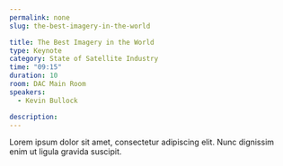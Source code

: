 ```yaml
---
permalink: none
slug: the-best-imagery-in-the-world

title: The Best Imagery in the World
type: Keynote
category: State of Satellite Industry
time: "09:15"
duration: 10
room: DAC Main Room
speakers:
  - Kevin Bullock

description: 
---
```

Lorem ipsum dolor sit amet, consectetur adipiscing elit. Nunc dignissim enim ut ligula gravida suscipit.